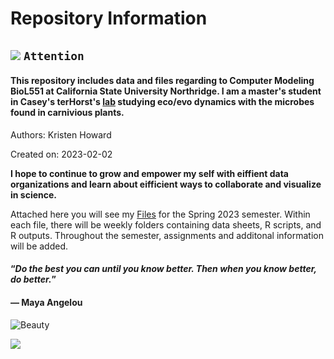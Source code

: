 # Repository Information
![](https://placehold.co/15x15/f03c15/f03c15.png) `Attention`
-------------------------
#### This repository includes data and files regarding to Computer Modeling BioL551 at California State University Northridge. I am a master's student in Casey's terHorst's [lab](http://www.ecoevolab.com/) studying eco/evo dynamics with the microbes found in carnivious plants. 

Authors: Kristen Howard

Created on: 2023-02-02

**I hope to continue to grow and empower my self with eiffient data organizations and learn about eifficient ways to collaborate and visualize in science.**

Attached here you will see my [Files](https://github.com/Biol551-CSUN/Howard) for the Spring 2023 semester. Within each file, there will be weekly folders containing data sheets, R scripts, and R outputs. Throughout the semester, assignments and additonal information will be added.

#### “_Do the best you can until you know better. Then when you know better, do better._”
####  — Maya Angelou


![Beauty](http://www.ecoevolab.com/wp-content/uploads/2022/06/IMG_6706-copy.jpg)

![](https://i.pinimg.com/originals/5c/61/7e/5c617e95d80a8bca692099cd2e3a69e1.gif)
